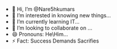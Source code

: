 - 👋 Hi, I’m @Nare5hkumars
- 👀 I’m interested in knowing new things...
- 🌱 I’m currently learning IT...
- 💞️ I’m looking to collaborate on ...
- 😄 Pronouns: He\Him...
- ⚡ Fact: Success Demands Sacrifies  

<!---
Nare5hkumars/Nare5hkumars is a ✨ special ✨ repository because its `README.md` (this file) appears on your GitHub profile.
You can click the Preview link to take a look at your changes.
--->
